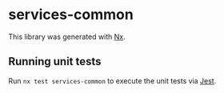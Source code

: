 # services-common

This library was generated with [Nx](https://nx.dev).

## Running unit tests

Run `nx test services-common` to execute the unit tests via [Jest](https://jestjs.io).
